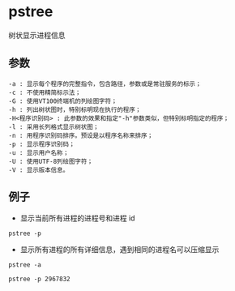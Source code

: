 # pstree

树状显示进程信息

## 参数
```shell
-a : 显示每个程序的完整指令，包含路径，参数或是常驻服务的标示； 
-c : 不使用精简标示法； 
-G : 使用VT100终端机的列绘图字符； 
-h : 列出树状图时，特别标明现在执行的程序； 
-H<程序识别码> : 此参数的效果和指定"-h"参数类似，但特别标明指定的程序； 
-l : 采用长列格式显示树状图； 
-n : 用程序识别码排序。预设是以程序名称来排序； 
-p : 显示程序识别码； 
-u : 显示用户名称； 
-U : 使用UTF-8列绘图字符； 
-V : 显示版本信息。 
```

## 例子

- 显示当前所有进程的进程号和进程 id
```shell
pstree -p
```

- 显示所有进程的所有详细信息，遇到相同的进程名可以压缩显示
```shell
pstree -a
```

```shell
pstree -p 2967832
```
